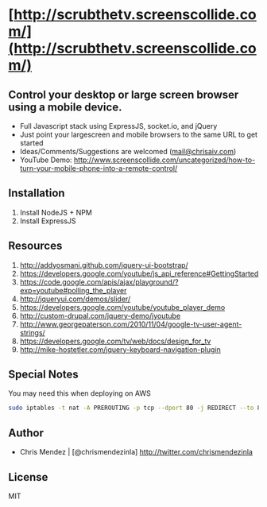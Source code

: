 [http://scrubthetv.screenscollide.com/](http://scrubthetv.screenscollide.com/)
=

Control your desktop or large screen browser using a mobile device.
- 
- Full Javascript stack using ExpressJS, socket.io, and jQuery
- Just point your largescreen and mobile browsers to the same URL to get started
- Ideas/Comments/Suggestions are welcomed (mail@chrisaiv.com)
- YouTube Demo: http://www.screenscollide.com/uncategorized/how-to-turn-your-mobile-phone-into-a-remote-control/

Installation
-
1. Install NodeJS + NPM
2. Install ExpressJS

Resources
-
1. http://addyosmani.github.com/jquery-ui-bootstrap/
2. https://developers.google.com/youtube/js_api_reference#GettingStarted
3. https://code.google.com/apis/ajax/playground/?exp=youtube#polling_the_player
4. http://jqueryui.com/demos/slider/
5. https://developers.google.com/youtube/youtube_player_demo
6. http://custom-drupal.com/jquery-demo/jyoutube
7. http://www.georgepaterson.com/2010/11/04/google-tv-user-agent-strings/
8. https://developers.google.com/tv/web/docs/design_for_tv
9. http://mike-hostetler.com/jquery-keyboard-navigation-plugin

Special Notes
-
You may need this when deploying on AWS
```sh
sudo iptables -t nat -A PREROUTING -p tcp --dport 80 -j REDIRECT --to 8080
```
Author
-
- Chris Mendez | [@chrismendezinla] http://twitter.com/chrismendezinla


License
-
MIT
